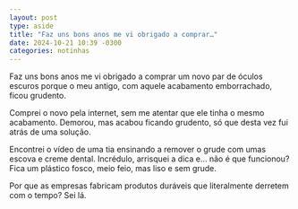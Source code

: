 ```yaml
---
layout: post
type: aside
title: "Faz uns bons anos me vi obrigado a comprar…"
date: 2024-10-21 10:39 -0300
categories: notinhas
---
```

Faz uns bons anos me vi obrigado a comprar um novo par de óculos escuros porque o meu antigo, com aquele acabamento emborrachado, ficou grudento.

Comprei o novo pela internet, sem me atentar que ele tinha o mesmo acabamento. Demorou, mas acabou ficando grudento, só que desta vez fui atrás de uma solução.

Encontrei o vídeo de uma tia ensinando a remover o grude com umas escova e creme dental. Incrédulo, arrisquei a dica e… não é que funcionou? Fica um plástico fosco, meio feio, mas liso e sem grude.

Por que as empresas fabricam produtos duráveis que literalmente derretem com o tempo? Sei lá.